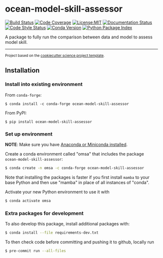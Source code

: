 ocean-model-skill-assessor
==============================
[![Build Status](https://img.shields.io/github/actions/workflow/status/axiom-data-science/ocean-model-skill-assessor/test.yaml?branch=main&logo=github&style=for-the-badge)](https://github.com/axiom-data-science/ocean-model-skill-assessor/actions/workflows/test.yaml)
[![Code Coverage](https://img.shields.io/codecov/c/github/axiom-data-science/ocean-model-skill-assessor.svg?style=for-the-badge)](https://codecov.io/gh/axiom-data-science/ocean-model-skill-assessor)
[![License:MIT](https://img.shields.io/badge/License-MIT-green.svg?style=for-the-badge)](https://opensource.org/licenses/MIT)
[![Documentation Status](https://img.shields.io/readthedocs/ocean-model-skill-assessor/latest.svg?style=for-the-badge)](https://ocean-model-skill-assessor.readthedocs.io/en/latest/?badge=latest)
[![Code Style Status](https://img.shields.io/github/actions/workflow/status/axiom-data-science/ocean-model-skill-assessor/linting.yaml?branch=main&label=Code%20Style&style=for-the-badge)](https://github.com/axiom-data-science/ocean-model-skill-assessor/actions/workflows/linting.yaml)
[![Conda Version](https://img.shields.io/conda/vn/conda-forge/ocean-model-skill-assessor.svg?style=for-the-badge)](https://anaconda.org/conda-forge/ocean-model-skill-assessor)
[![Python Package Index](https://img.shields.io/pypi/v/ocean-model-skill-assessor.svg?style=for-the-badge)](https://pypi.org/project/ocean-model-skill-assessor)



A package to fully run the comparison between data and model to assess model skill.

--------

<p><small>Project based on the <a target="_blank" href="https://github.com/jbusecke/cookiecutter-science-project">cookiecutter science project template</a>.</small></p>


## Installation

### Install into existing environment

From `conda-forge`:
``` base
$ conda install -c conda-forge ocean-model-skill-assessor
```

From PyPI:
``` base
$ pip install ocean-model-skill-assessor
```

### Set up environment

**NOTE**: Make sure you have [Anaconda or Miniconda installed](https://conda.io/projects/conda/en/latest/user-guide/install/download.html).

Create a conda environment called "omsa" that includes the package `ocean-model-skill-assessor`:
``` bash
$ conda create -n omsa -c conda-forge ocean-model-skill-assessor
```

Note that installing the packages is faster if you first install `mamba` to your base Python and then use "mamba" in place of all instances of "conda".

Activate your new Python environment to use it with
``` bash
$ conda activate omsa
```

### Extra packages for development

To also develop this package, install additional packages with:
``` bash
$ conda install --file requirements-dev.txt
```

To then check code before committing and pushing it to github, locally run
``` bash
$ pre-commit run --all-files
```
